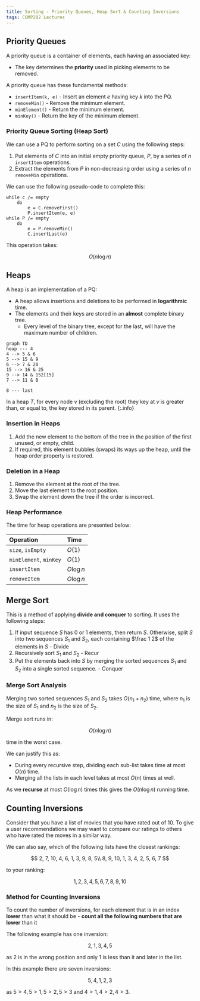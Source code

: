 ```yaml
---
title: Sorting - Priority Queues, Heap Sort & Counting Inversions
tags: COMP202 Lectures
---
```


## Priority Queues
A priority queue is a container of elements, each having an associated key:

* The key determines the **priority** used in picking elements to be removed.

A priority queue has these fundamental methods:

* `insertItem(k, e)` - Insert an element $e$ having key $k$ into the PQ.
* `removeMin()` - Remove the minimum element.
* `minElement()` - Return the minimum element.
* `minKey()` - Return the key of the minimum element.

### Priority Queue Sorting (Heap Sort)
We can use a PQ to perform sorting on a set $C$ using the following steps:

1. Put elements of $C$ into an initial empty priority queue, $P$, by a series of $n$ `insertItem` operations.
1. Extract the elements from $P$ in non-decreasing order using a series of $n$ `removeMin` operations.

We can use the following pseudo-code to complete this:

```
while c /= empty
	do
		e = C.removeFirst()
		P.insertItem(e, e)
while P /= empty
	do
		e = P.removeMin()
		C.insertLast(e)
```

This operation takes:

$$
O(n\log n)
$$

## Heaps
A heap is an implementation of a PQ:

* A heap allows insertions and deletions to be performed in **logarithmic** time.
* The elements and their keys are stored in an **almost** complete binary tree.
	* Every level of the binary tree, except for the last, will have the maximum number of children.
	
```mermaid
graph TD
heap --- 4
4 --> 5 & 6
5 --> 15 & 9
6 --> 7 & 20
15 --> 16 & 25
9 --> 14 & 152[15]
7 --> 11 & 8

8 --- last
```

In a heap $T$, for every node $v$ (excluding the root) they key at $v$ is greater than, or equal to, the key stored in its parent.
{:.info} 

### Insertion in Heaps

1. Add the new element to the bottom of the tree in the position of the first unused, or empty, child.
1. If required, this element bubbles (swaps) its ways up the heap, until the heap order property is restored.

### Deletion in a Heap

1. Remove the element at the root of the tree.
1. Move the last element to the root position.
1. Swap the element down the tree if the order is incorrect.

### Heap Performance
The time for heap operations are presented below:

| Operation | Time |
| :-- | :-- |
| `size`, `isEmpty` | $O(1)$ |
| `minElement`, `minKey` | $O(1)$ |
| `insertItem` | $O\log n$ |
| `removeItem` | $O\log n$ |

## Merge Sort
This is a method of applying **divide and conquer** to sorting. It uses the following steps:

1. If input sequence $S$ has 0 or 1 elements, then return $S$. Otherwise, split $S$ into two sequences $S_1$ and $S_2$, each containing $\frac 1 2$ of the elements in $S$ - Divide
1. Recursively sort $S_1$ and $S_2$ - Recur
1. Put the elements back into $S$ by merging the sorted sequences $S_1$ and $S_2$ into a single sorted sequence. - Conquer

### Merge Sort Analysis
Merging two sorted sequences $S_1$ and $S_2$ takes $O(n_1+n_2)$ time, where $n_1$ is the size of $S_1$ and $n_2$ is the size of $S_2$.

Merge sort runs in:

$$
O(n\log n)
$$

time in the worst case.

We can justify this as:

* During every recursive step, dividing each sub-list takes time at most $O(n)$ time.
* Merging all the lists in each level takes at most $O(n)$ times at well.

As we **recurse** at most $O(\log n)$ times this gives the $O(n\log n)$ running time.

## Counting Inversions
Consider that you have a list of movies that you have rated out of 10. To give a user recommendations we may want to compare our ratings to others who have rated the moves in a similar way.

We can also say, which of the following lists have the closest rankings:

$$
2, 7, 10, 4, 6, 1, 3, 9, 8, 5\\
8, 9, 10, 1, 3, 4, 2, 5, 6, 7
$$

to your ranking:

$$
1, 2, 3, 4, 5, 6, 7, 8, 9, 10
$$

### Method for Counting Inversions
To count the number of inversions, for each element that is in an index **lower** than what it should be - **count all the following numbers that are lower** than it

The following example has one inversion:

$$
2, 1, 3, 4, 5
$$

as 2 is in the wrong position and only 1 is less than it and later in the list.

In this example there are seven inversions:

$$
5,4,1,2,3
$$

as $5>4,5>1,5>2,5>3$ and $4>1,4>2,4>3$.